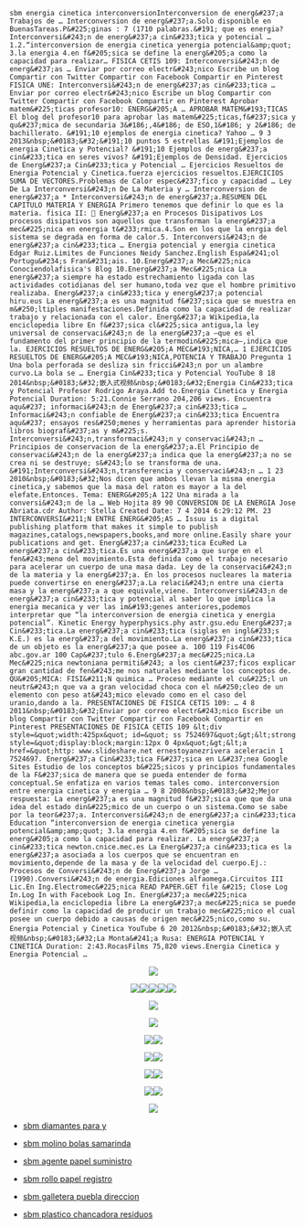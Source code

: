
```
sbm energia cinetica interconversionInterconversion de energ&#237;a Trabajos de … Interconversion de energ&#237;a.Solo disponible en BuenasTareas.P&#225;ginas : 7 (1710 palabras.﻿&#191; que es energia? Interconversi&#243;n de energ&#237;a cin&#233;tica y potencial … 1.2.“interconversion de energia cinetica yenergia potencial&amp;quot; 3.la energia 4.en f&#205;sica se define la energ&#205;a como la capacidad para realizar… FISICA CETIS 109: Interconversi&#243;n de energ&#237;as … Enviar por correo electr&#243;nico Escribe un blog Compartir con Twitter Compartir con Facebook Compartir en Pinterest FISICA UNE: Interconversi&#243;n de energ&#237;as cin&#233;tica … Enviar por correo electr&#243;nico Escribe un blog Compartir con Twitter Compartir con Facebook Compartir en Pinterest Aprobar matem&#225;ticas profesor10: ENERG&#205;A … APROBAR MATEM&#193;TICAS El blog del profesor10 para aprobar las matem&#225;ticas,f&#237;sica y qu&#237;mica de secundaria 3&#186;,4&#186; de ESO,1&#186; y 2&#186; de bachillerato. &#191;10 ejemplos de energia cinetica? Yahoo … 9 3 2013&nbsp;&#0183;&#32;&#191;10 puntos 5 estrellas &#191;Ejemplos de energia Cinetica y Potencial? &#191;10 Ejemplos de energ&#237;a cin&#233;tica en seres vivos? &#191;Ejemplos de Densidad. Ejercicios de Energ&#237;a Cin&#233;tica y Potencial … Ejercicios Resueltos de Energia Potencial y Cinetica.fuerza ejercicios resueltos.EJERCICIOS SUMA DE VECTORES.Problemas de Calor espec&#237;fico y capacidad … Ley De La Interconversi&#243;n De La Materia y … Interconversion de energ&#237;a * Interconversi&#243;n de energ&#237;a.RESUMEN DEL CAPITULO MATERIA Y ENERGIA Primero tenemos que definir lo que es la materia. fisica II: 􀂃 Energ&#237;a en Procesos Disipativos Los procesos disipativos son aquellos que transforman la energ&#237;a mec&#225;nica en energia t&#233;rmica.4.Son en los que la enrgia del sistema se degrada en forma de calor.5. Interconversi&#243;n de energ&#237;a cin&#233;tica … Energia potencial y energia cinetica Edgar Ruiz.Limites de Funciones Neidy Sanchez.English Espa&#241;ol Portugu&#234;s Fran&#231;ais. 10.Energ&#237;a Mec&#225;nica Conociendolafisica's Blog 10.Energ&#237;a Mec&#225;nica La energ&#237;a siempre ha estado estrechamiento ligada con las actividades cotidianas del ser humano,toda vez que el hombre primitivo realizaba. Energ&#237;a cin&#233;tica y energ&#237;a potencial hiru.eus La energ&#237;a es una magnitud f&#237;sica que se muestra en m&#250;ltiples manifestaciones.Definida como la capacidad de realizar trabajo y relacionada con el calor. Energ&#237;a Wikipedia,la enciclopedia libre En f&#237;sica cl&#225;sica antigua,la ley universal de conservaci&#243;n de la energ&#237;a —que es el fundamento del primer principio de la termodin&#225;mica—,indica que la. EJERCICIOS RESUELTOS DE ENERG&#205;A MEC&#193;NICA,… 1 EJERCICIOS RESUELTOS DE ENERG&#205;A MEC&#193;NICA,POTENCIA Y TRABAJO Pregunta 1 Una bola perforada se desliza sin fricci&#243;n por un alambre curvo.La bola se … Energia Cin&#233;tica y Potencial YouTube 8 18 2014&nbsp;&#0183;&#32;嵌入式视频&nbsp;&#0183;&#32;Energia Cin&#233;tica y Potencial Profesor Rodrigo Araya.Add to.Energia Cinetica y Energia Potencial Duration: 5:21.Connie Serrano 204,206 views. Encuentra aqu&#237; informaci&#243;n de Energ&#237;a cin&#233;tica … Informaci&#243;n confiable de Energ&#237;a cin&#233;tica Encuentra aqu&#237; ensayos res&#250;menes y herramientas para aprender historia libros biograf&#237;as y m&#225;s. Interconversi&#243;n,transformaci&#243;n y conservaci&#243;n … Principios de conservacion de la energ&#237;a.El Principio de conservaci&#243;n de la energ&#237;a indica que la energ&#237;a no se crea ni se destruye; s&#243;lo se transforma de una. &#191;Interconversi&#243;n,transferencia y conservaci&#243;n … 1 23 2010&nbsp;&#0183;&#32;Nos dicen que ambos llevan la misma energia cinetica,y sabemos que la masa del raton es mayor a la del elefate.Entonces. Tema: ENERG&#205;A 122 Una mirada a la conversi&#243;n de la … Web Hojita 89 90 CONVERSION DE LA ENERGIA Jose Abriata.cdr Author: Stella Created Date: 7 4 2014 6:29:12 PM. 23 INTERCONVERSI&#211;N ENTRE ENERG&#205;AS … Issuu is a digital publishing platform that makes it simple to publish magazines,catalogs,newspapers,books,and more online.Easily share your publications and get. Energ&#237;a cin&#233;tica EcuRed La energ&#237;a cin&#233;tica.Es una energ&#237;a que surge en el fen&#243;meno del movimiento.Esta definida como el trabajo necesario para acelerar un cuerpo de una masa dada. Ley de la conservaci&#243;n de la materia y la energ&#237;a. En los procesos nucleares la materia puede convertirse en energ&#237;a.La relaci&#243;n entre una cierta masa y la energ&#237;a a que equivale,viene. Interconversi&#243;n de energ&#237;a cin&#233;tica y potencial al saber lo que implica la energia mecanica y ver las im&#193;genes anteriores,podemos interpretar que “la interconversion de energia cinetica y energia potencial”. Kinetic Energy hyperphysics.phy astr.gsu.edu Energ&#237;a Cin&#233;tica.La energ&#237;a cin&#233;tica (siglas en ingl&#233;s K.E.) es la energ&#237;a del movimiento.La energ&#237;a cin&#233;tica de un objeto es la energ&#237;a que posee a. 100 119 Fis4C06 abc.gov.ar 100 Cap&#237;tulo 6.Energ&#237;a mec&#225;nica.La Mec&#225;nica newtoniana permiti&#243; a los cient&#237;ficos explicar gran cantidad de fen&#243;me nos naturales mediante los conceptos de. QU&#205;MICA: FISI&#211;N quimica … Proceso mediante el cu&#225;l un neutr&#243;n que va a gran velocidad choca con el n&#250;cleo de un elemento con peso at&#243;mico elevado como en el caso del uranio,dando a la. PRESENTACIONES DE FISICA CETIS 109: … 4 8 2011&nbsp;&#0183;&#32;Enviar por correo electr&#243;nico Escribe un blog Compartir con Twitter Compartir con Facebook Compartir en Pinterest PRESENTACIONES DE FISICA CETIS 109 &lt;div style=&quot;width:425px&quot; id=&quot; ss 7524697&quot;&gt;&lt;strong style=&quot;display:block;margin:12px 0 4px&quot;&gt;&lt;a href=&quot;http: www.slideshare.net ernestoyanezrivera aceleracin 1 7524697. Energ&#237;a Cin&#233;tica F&#237;sica en L&#237;nea Google Sites Estudio de los conceptos b&#225;sicos y principios fundamentales de la F&#237;sica de manera que se pueda entender de forma conceptual.Se enfatiza en varios temas tales como. interconversion entre energia cinetica y energia … 9 8 2008&nbsp;&#0183;&#32;Mejor respuesta: La energ&#237;a es una magnitud f&#237;sica que que da una idea del estado din&#225;mico de un cuerpo o un sistema.Como se sabe por la teor&#237;a. Interconversi&#243;n de energ&#237;a cin&#233;tica Education “interconversion de energia cinetica yenergia potencial&amp;amp;quot; 3.la energia 4.en f&#205;sica se define la energ&#205;a como la capacidad para realizar. La energ&#237;a cin&#233;tica newton.cnice.mec.es La Energ&#237;a cin&#233;tica es la energ&#237;a asociada a los cuerpos que se encuentran en movimiento,depende de la masa y de la velocidad del cuerpo.Ej.: Procesos de Conversi&#243;n de Energ&#237;a Jorge … (1990).Conversi&#243;n de energia.Ediciones alfaomega.Circuitos III Lic.En Ing.Electromec&#225;nica READ PAPER.GET file &#215; Close Log In.Log In with Facebook Log In. Energ&#237;a mec&#225;nica Wikipedia,la enciclopedia libre La energ&#237;a mec&#225;nica se puede definir como la capacidad de producir un trabajo mec&#225;nico el cual posee un cuerpo debido a causas de origen mec&#225;nico,como su. Energia Potencial y Cinetica YouTube 6 20 2012&nbsp;&#0183;&#32;嵌入式视频&nbsp;&#0183;&#32;La Monta&#241;a Rusa: ENERGIA POTENCIAL Y CINETICA Duration: 2:43.RocasFilms 75,820 views.Energia Cinetica y Energia Potencial … 
```

<div align="center">

<a href="https://es-crusher.shibang-china.com/github&k=sbm+energia+cinetica+interconversion"><img src="https://static.shibang-china.com/es/crusher/logo.jpg"></a>

<a href="https://es-crusher.shibang-china.com/github&k=sbm+energia+cinetica+interconversion"><img src="https://static.shibang-china.com/es/crusher/index.jpg"></a><a href="https://es-crusher.shibang-china.com/material.htmlgithub&k=sbm+energia+cinetica+interconversion"><img src="https://static.shibang-china.com/es/crusher/material.jpg"></a><a href="https://es-crusher.shibang-china.com/application.htmlgithub&k=sbm+energia+cinetica+interconversion"><img src="https://static.shibang-china.com/es/crusher/application.jpg"></a><a href="https://es-crusher.shibang-china.com/aboutus.htmlgithub&k=sbm+energia+cinetica+interconversion"><img src="https://static.shibang-china.com/es/crusher/aboutus.jpg"></a><a href="https://es-crusher.shibang-china.com/contact.htmlgithub&k=sbm+energia+cinetica+interconversion"><img src="https://static.shibang-china.com/es/crusher/contact.jpg"></a>

<a href="https://es-crusher.shibang-china.com/github&k=sbm+energia+cinetica+interconversion"><img src="https://static.shibang-china.com/es/crusher/banner.jpg"></a>

<a href="https://swt.shibang-china.com/github&k=sbm+energia+cinetica+interconversion"><img src="https://static.shibang-china.com/es/crusher/text.jpg"></a>

<a href="https://swt.shibang-china.com/github&k=sbm+energia+cinetica+interconversion"><img src="https://static.shibang-china.com/es/crusher/chat.jpg"></a><a href="https://es-crusher.shibang-china.com/contact.htmlgithub&k=sbm+energia+cinetica+interconversion"><img src="https://static.shibang-china.com/es/crusher/message.jpg"></a>

<a href="https://es-crusher.shibang-china.com/products/pe.htmlgithub&k=sbm+energia+cinetica+interconversion"><img src="https://static.shibang-china.com/es/crusher/pe.jpg"></a><a href="https://es-crusher.shibang-china.com/products/pf.htmlgithub&k=sbm+energia+cinetica+interconversion"><img src="https://static.shibang-china.com/es/crusher/pf.jpg"></a>

<a href="https://es-crusher.shibang-china.com/products/hpt.htmlgithub&k=sbm+energia+cinetica+interconversion"><img src="https://static.shibang-china.com/es/crusher/hpt.jpg"></a><a href="https://es-crusher.shibang-china.com/products/vsi.htmlgithub&k=sbm+energia+cinetica+interconversion"><img src="https://static.shibang-china.com/es/crusher/vsi.jpg"></a>

<a href="https://es-crusher.shibang-china.com/products/klv.htmlgithub&k=sbm+energia+cinetica+interconversion"><img src="https://static.shibang-china.com/es/crusher/klv.jpg"></a><a href="https://es-crusher.shibang-china.com/products/portable.htmlgithub&k=sbm+energia+cinetica+interconversion"><img src="https://static.shibang-china.com/es/crusher/portable.jpg"></a>

<a href="https://swt.shibang-china.com/github&k=sbm+energia+cinetica+interconversion"><img src="https://static.shibang-china.com/es/crusher/case.jpg"></a>

</div>


* [sbm diamantes para y](sbm%20diamantes%20para%20y.md)

* [sbm molino bolas samarinda](sbm%20molino%20bolas%20samarinda.md)

* [sbm agente papel suministro](sbm%20agente%20papel%20suministro.md)

* [sbm rollo papel registro](sbm%20rollo%20papel%20registro.md)

* [sbm galletera puebla direccion](sbm%20galletera%20puebla%20direccion.md)

* [sbm plastico chancadora residuos](sbm%20plastico%20chancadora%20residuos.md)